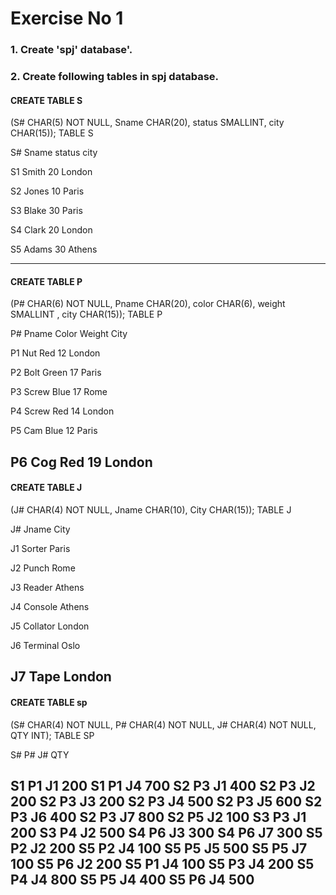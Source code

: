 # Exercise No 1

### 1. Create 'spj' database'.

### 2. Create following tables in spj database.

#### CREATE TABLE S

(S# CHAR(5) NOT NULL, Sname CHAR(20), status SMALLINT, city CHAR(15));
TABLE S

S#  Sname   status  city

S1 Smith 20 London

S2 Jones 10 Paris

S3 Blake 30 Paris

S4 Clark 20 London

S5 Adams 30 Athens 


----------------------------------------------------


#### CREATE TABLE P

(P# CHAR(6) NOT NULL, Pname CHAR(20), color CHAR(6), weight SMALLINT , city 
CHAR(15));
TABLE P

P#  Pname   Color   Weight  City


P1  Nut     Red     12      London

P2  Bolt    Green   17      Paris

P3  Screw   Blue    17      Rome

P4 Screw Red 14 London

P5 Cam Blue 12 Paris

P6 Cog Red 19 London
---------------------------------------------------------------


#### CREATE TABLE J 

(J# CHAR(4) NOT NULL, Jname CHAR(10), City CHAR(15)); 
TABLE J

J# Jname City

J1 Sorter Paris

J2 Punch Rome

J3 Reader Athens

J4 Console Athens

J5 Collator London

J6 Terminal Oslo

J7 Tape London
------------------------------------------------


#### CREATE TABLE sp 

(S# CHAR(4) NOT NULL, P# CHAR(4) NOT NULL, J# CHAR(4) 
NOT NULL, QTY INT);
TABLE SP

S# P# J# QTY

S1 P1 J1 200
S1 P1 J4 700
S2 P3 J1 400
S2 P3 J2 200
S2 P3 J3 200
S2 P3 J4 500
S2 P3 J5 600
S2 P3 J6 400
S2 P3 J7 800
S2 P5 J2 100
S3 P3 J1 200
S3 P4 J2 500
S4 P6 J3 300
S4 P6 J7 300
S5 P2 J2 200
S5 P2 J4 100
S5 P5 J5 500
S5 P5 J7 100
S5 P6 J2 200
S5 P1 J4 100
S5 P3 J4 200
S5 P4 J4 800
S5 P5 J4 400
S5 P6 J4 500
----------------------------